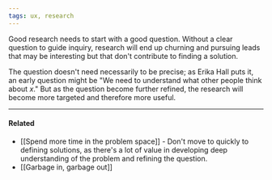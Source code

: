 ```yaml
---
tags: ux, research
---
```


Good research needs to start with a good question. Without a clear question to guide inquiry, research will end up churning and pursuing leads that may be interesting but that don't contribute to finding a solution.

The question doesn't need necessarily to be precise; as Erika Hall puts it, an early question might be "We need to understand what other people think about _x_." But as the question become further refined, the research will become more targeted and therefore more useful.

---

#### Related

-   [[Spend more time in the problem space]] - Don't move to quickly to defining solutions, as there's a lot of value in developing deep understanding of the problem and refining the question.
-   [[Garbage in, garbage out]]